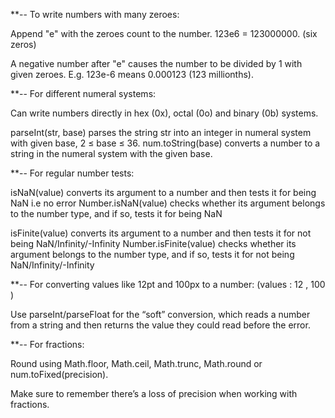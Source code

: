 **-- To write numbers with many zeroes:

Append "e" with the zeroes count to the number. 
123e6 = 123000000. (six zeros)

A negative number after "e" causes the number to be divided by 1 with given zeroes. 
E.g. 123e-6 means 0.000123 (123 millionths).



**-- For different numeral systems:

Can write numbers directly in 
hex (0x), 
octal (0o) and 
binary (0b) systems.

parseInt(str, base) parses the string str into an integer in numeral system with given base, 2 ≤ base ≤ 36.
num.toString(base) converts a number to a string in the numeral system with the given base.



**-- For regular number tests:

isNaN(value) converts its argument to a number and then tests it for being NaN i.e no error
Number.isNaN(value) checks whether its argument belongs to the number type, and if so, tests it for being NaN

isFinite(value) converts its argument to a number and then tests it for not being NaN/Infinity/-Infinity
Number.isFinite(value) checks whether its argument belongs to the number type, and if so, tests it for not being NaN/Infinity/-Infinity



**-- For converting values like 12pt and 100px to a number:
(values : 12 , 100 )

Use parseInt/parseFloat for the “soft” conversion, which reads a number from a string and then returns the value they could read before the error.



**-- For fractions:

Round using Math.floor, Math.ceil, Math.trunc, Math.round or num.toFixed(precision).

Make sure to remember there’s a loss of precision when working with fractions.